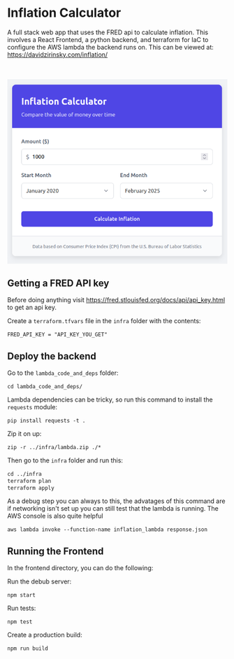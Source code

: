 # Inflation Calculator 

A full stack web app that uses the FRED api to calculate inflation. This involves a React Frontend, a python backend, and terraform for IaC to configure the AWS lambda the backend runs on. 
This can be viewed at:
https://davidzirinsky.com/inflation/

<br>
<br>

<img src="github_assets/app.png" /> 

<br>

## Getting a FRED API key
Before doing anything visit https://fred.stlouisfed.org/docs/api/api_key.html to get an api key.

Create a `terraform.tfvars` file in the `infra` folder with the contents:
```
FRED_API_KEY = "API_KEY_YOU_GET"
```

## Deploy the backend
Go to the `lambda_code_and_deps` folder:
```
cd lambda_code_and_deps/
```

Lambda dependencies can be tricky, so run this command to install the `requests` module:
```
pip install requests -t .
```

Zip it on up:
```
zip -r ../infra/lambda.zip ./*
```

Then go to the `infra` folder and run this:
```
cd ../infra
terraform plan
terraform apply
```

As a debug step you can always to this, the advatages of this command are if networking isn't set up you can still test that the lambda is running. The AWS console is also quite helpful
```
aws lambda invoke --function-name inflation_lambda response.json
```
## Running the Frontend

In the frontend directory, you can do the following:

Run the debub server:
```
npm start
```
Run tests:
```
npm test
```

Create a production build:
```
npm run build
```

